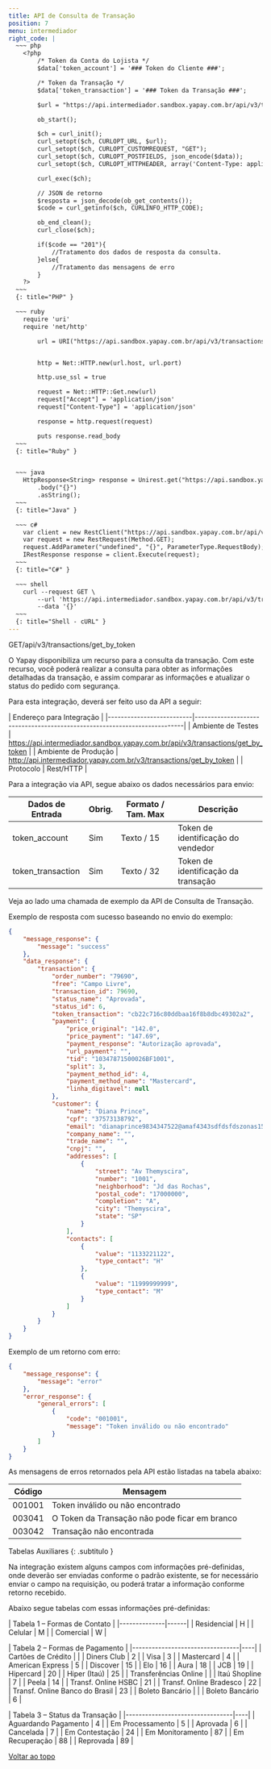 ```yaml
---
title: API de Consulta de Transação
position: 7
menu: intermediador
right_code: |
  ~~~ php
    <?php
        /* Token da Conta do Lojista */
        $data['token_account'] = '### Token do Cliente ###';

        /* Token da Transação */
        $data['token_transaction'] = '### Token da Transação ###';

        $url = "https://api.intermediador.sandbox.yapay.com.br/api/v3/transactions/get_by_token";

        ob_start();

        $ch = curl_init();
        curl_setopt($ch, CURLOPT_URL, $url);
        curl_setopt($ch, CURLOPT_CUSTOMREQUEST, "GET");
        curl_setopt($ch, CURLOPT_POSTFIELDS, json_encode($data));
        curl_setopt($ch, CURLOPT_HTTPHEADER, array('Content-Type: application/json'));

        curl_exec($ch);

        // JSON de retorno  
        $resposta = json_decode(ob_get_contents());
        $code = curl_getinfo($ch, CURLINFO_HTTP_CODE);

        ob_end_clean();
        curl_close($ch);

        if($code == "201"){
            //Tratamento dos dados de resposta da consulta.
        }else{
            //Tratamento das mensagens de erro
        }
    ?>
  ~~~
  {: title="PHP" }

  ~~~ ruby
    require 'uri'
    require 'net/http'

        url = URI("https://api.sandbox.yapay.com.br/api/v3/transactions/get_by_token?token_account=TOKEN&token_transaction=87408ed3f0a5a98790aa00fba90c03eb")


        http = Net::HTTP.new(url.host, url.port)

        http.use_ssl = true

        request = Net::HTTP::Get.new(url)
        request["Accept"] = 'application/json'
        request["Content-Type"] = 'application/json'

        response = http.request(request)

        puts response.read_body
  ~~~
  {: title="Ruby" }


  ~~~ java
    HttpResponse<String> response = Unirest.get("https://api.sandbox.yapay.com.br/api/v3/transactions/get_by_token?token_account=TOKEN&token_transaction=87408ed3f0a5a98790aa00fba90c03eb")
        .body("{}")
        .asString();    
  ~~~
  {: title="Java" }

  ~~~ c#
    var client = new RestClient("https://api.sandbox.yapay.com.br/api/v3/transactions/get_by_token?token_account=TOKEN&token_transaction=87408ed3f0a5a98790aa00fba90c03eb");
    var request = new RestRequest(Method.GET);
    request.AddParameter("undefined", "{}", ParameterType.RequestBody);
    IRestResponse response = client.Execute(request);
  ~~~
  {: title="C#" }

  ~~~ shell
    curl --request GET \
        --url 'https://api.intermediador.sandbox.yapay.com.br/api/v3/transactions/get_by_token?token_account=SEU_TOKEN&token_transaction=cb22c716c80ddbaa16f8b8dbc49302a2' \
        --data '{}'
  ~~~
  {: title="Shell - cURL" }  
---
```


<span class="get">GET</span><span class="beforePost">/api/v3/transactions/get_by_token</span>

O Yapay disponibiliza um recurso para a consulta da transação. Com este recurso, você poderá realizar a consulta para obter as informações detalhadas da transação, e assim comparar as informações e atualizar o status do pedido com segurança.

Para esta integração, deverá ser feito uso da API a seguir:

| Endereço para Integração                                                                            |
|--------------------------|--------------------------------------------------------------------------|
| Ambiente de Testes       | https://api.intermediador.sandbox.yapay.com.br/api/v3/transactions/get_by_token |
| Ambiente de Produção     | http://api.intermediador.yapay.com.br/v3/transactions/get_by_token             |
| Protocolo                | Rest/HTTP                                                                |


Para a integração via API, segue abaixo os dados necessários para envio:

| Dados de Entrada                       |  Obrig.  | Formato / Tam. Max   | Descrição                                                |
|----------------------------------------|----------|----------------------|----------------------------------------------------------|
| token_account                          |   Sim    |  Texto / 15          |  Token de identificação do vendedor                      |         
| token_transaction                      | Sim      |  Texto / 32          |  Token de identificação da transação                     |


Veja ao lado uma chamada de exemplo da API de Consulta de Transação.

Exemplo de resposta com sucesso baseando no envio do exemplo:

```json
{
    "message_response": {
        "message": "success"
    },
    "data_response": {
        "transaction": {
            "order_number": "79690",
            "free": "Campo Livre",
            "transaction_id": 79690,
            "status_name": "Aprovada",
            "status_id": 6,
            "token_transaction": "cb22c716c80ddbaa16f8b8dbc49302a2",
            "payment": {
                "price_original": "142.0",
                "price_payment": "147.69",
                "payment_response": "Autorização aprovada",
                "url_payment": "",
                "tid": "10347871500026BF1001",
                "split": 3,
                "payment_method_id": 4,
                "payment_method_name": "Mastercard",
                "linha_digitavel": null
            },
            "customer": {
                "name": "Diana Prince",
                "cpf": "37573138792",
                "email": "dianaprince9834347522@amaf4343sdfdsfdszonas1587.com",
                "company_name": "",
                "trade_name": "",
                "cnpj": "",
                "addresses": [
                    {
                        "street": "Av Themyscira",
                        "number": "1001",
                        "neighborhood": "Jd das Rochas",
                        "postal_code": "17000000",
                        "completion": "A",
                        "city": "Themyscira",
                        "state": "SP"
                    }
                ],
                "contacts": [
                    {
                        "value": "1133221122",
                        "type_contact": "H"
                    },
                    {
                        "value": "11999999999",
                        "type_contact": "M"
                    }
                ]
            }
        }
    }
}

```



Exemplo de um retorno com erro:

```json
{
    "message_response": {
        "message": "error"
    },
    "error_response": {
        "general_errors": [
            {
                "code": "001001",
                "message": "Token inválido ou não encontrado"
            }
        ]
    }
}
```

As mensagens de erros retornados pela API estão listadas na tabela abaixo:

| Código    |  Mensagem                                        |
|-----------|--------------------------------------------------|
| 001001    | Token inválido ou não encontrado                 |
| 003041    | O Token da Transação não pode ficar em branco    |
| 003042    | Transação não encontrada                         |


Tabelas Auxiliares
{: .subtitulo }

Na integração existem alguns campos com informações pré-definidas, onde deverão ser enviadas conforme o padrão existente, se for necessário enviar o campo na requisição, ou poderá tratar a informação conforme retorno recebido.

Abaixo segue tabelas com essas informações pré-definidas:


| Tabela 1 – Formas de Contato  |
|--------------|------|
| Residencial  | H    |
| Celular      | M    |
| Comercial    | W    |


| Tabela 2 – Formas de Pagamento       |
|---------------------------------|----|
| Cartões de Crédito              |    |
| Diners Club                     | 2  |
| Visa                            | 3  |
| Mastercard                      | 4  |
| American Express                | 5  |
| Discover                        | 15 |
| Elo                             | 16 |
| Aura                            | 18 |
| JCB                             | 19 |
| Hipercard                       | 20 |
| Hiper (Itaú)                    | 25 |
| Transferências Online           |    |
| Itaú Shopline                   | 7  |
| Peela                           | 14 |
| Transf. Online HSBC             | 21 |
| Transf. Online Bradesco         | 22 |
| Transf. Online Banco do Brasil  | 23 |
| Boleto Bancário                 |    |
| Boleto Bancário                 | 6  |


| Tabela 3 – Status da Transação       |
|---------------------------------|----|
| Aguardando Pagamento            | 4  |
| Em Processamento                | 5  |
| Aprovada                        | 6  |
| Cancelada                       | 7  |
| Em Contestação                  | 24 |
| Em Monitoramento                | 87 |
| Em Recuperação                  | 88 |
| Reprovada                       | 89 |

<div class="voltar-ao-topo"><a href="#"><i class="fa fa-arrow-up" aria-hidden="true"></i>Voltar ao topo</a></div>